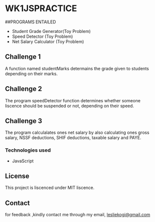 # WK1JSPRACTICE

##PROGRAMS ENTAILED

* Student Grade Generator(Toy Problem)
* Speed Detector (Toy Problem)
* Net Salary Calculator (Toy Problem)

## Challenge 1
A function named studentMarks determains the grade given to students
depending on their marks.

## Challenge 2

The program speedDetector function determines whether someone liscence should be suspended or not,
depending on their speed.

## Challenge 3
The program calculalates ones net salary by also calculating ones gross salary, NSSF deductions, SHIF deductions, taxable salary and PAYE.

### Technologies used
* JavaScript 

## License
This project is liscenced under MIT liscence.

## Contact
for feedback ,kindly contact me through my email, lesliekogi@gmail.com